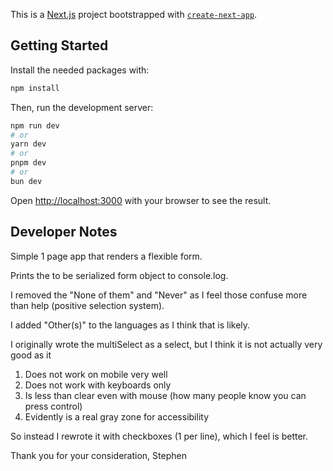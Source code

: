 This is a [Next.js](https://nextjs.org) project bootstrapped with [`create-next-app`](https://nextjs.org/docs/app/api-reference/cli/create-next-app).

## Getting Started

Install the needed packages with:
```bash
npm install
```

Then, run the development server:

```bash
npm run dev
# or
yarn dev
# or
pnpm dev
# or
bun dev
```

Open [http://localhost:3000](http://localhost:3000) with your browser to see the result.

## Developer Notes

Simple 1 page app that renders a flexible form.

Prints the to be serialized form object to console.log.

I removed the "None of them" and "Never" as I feel those confuse more than help (positive selection system).

I added "Other(s)" to the languages as I think that is likely.

I originally wrote the multiSelect as a select, but I think it is not actually very good as it
1. Does not work on mobile very well
2. Does not work with keyboards only
3. Is less than clear even with mouse (how many people know you can press control)
4. Evidently is a real gray zone for accessibility

So instead I rewrote it with checkboxes (1 per line), which I feel is better.

Thank you for your consideration,
Stephen




